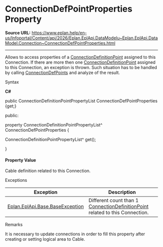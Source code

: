 # ConnectionDefPointProperties Property

**Source URL:** https://www.eplan.help/en-us/Infoportal/Content/api/2026/Eplan.EplApi.DataModelu~Eplan.EplApi.DataModel.Connection~ConnectionDefPointProperties.html

---

Allows to access properties of a [ConnectionDefinitionPoint](Eplan.EplApi.DataModelu~Eplan.EplApi.DataModel.ConnectionDefinitionPoint.html) assigned to this Connection. If there are more then one [ConnectionDefinitionPoint](Eplan.EplApi.DataModelu~Eplan.EplApi.DataModel.ConnectionDefinitionPoint.html) assigned to this Connection, an exception is thrown. Such situation has to be handled by calling [ConnectionDefPoints](Eplan.EplApi.DataModelu~Eplan.EplApi.DataModel.Connection~ConnectionDefPoints.html) and analyze of the result.

Syntax

**C#**



public ConnectionDefinitionPointPropertyList ConnectionDefPointProperties {get;}

public:

property ConnectionDefinitionPointPropertyList^ ConnectionDefPointProperties {

   ConnectionDefinitionPointPropertyList^ get();

}


#### Property Value

Cable definition related to this Connection.

Exceptions

| Exception | Description |
| --- | --- |
| [Eplan.EplApi.Base.BaseException](Eplan.EplApi.Baseu~Eplan.EplApi.Base.BaseException.html) | Different count than 1 [ConnectionDefinitionPoint](Eplan.EplApi.DataModelu~Eplan.EplApi.DataModel.ConnectionDefinitionPoint.html) related to this Connection. |

Remarks

It is necessary to update connections in order to fill this property after creating or setting logical area to Cable.
